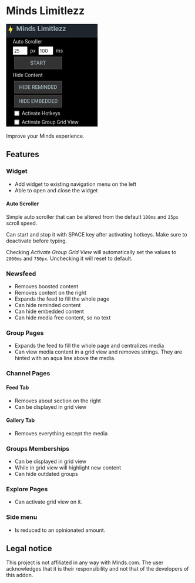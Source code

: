 # Minds Limitlezz

![Minds Limitlezz Widget](./assets/img/v1.3-minds-limitlezz-widget.png)

Improve your Minds experience.

## Features

### Widget

- Add widget to existing navigation menu on the left
- Able to open and close the widget

#### Auto Scroller

Simple auto scroller that can be altered from the default `100ms` and `25px` scroll speed.

Can start and stop it with SPACE key after activating hotkeys. Make sure to deactivate before typing.

Checking *Activate Group Grid View* will automatically set the values to `2000ms` and `750px`. Unchecking it will reset to default.

### Newsfeed

- Removes boosted content
- Removes content on the right
- Expands the feed to fill the whole page
- Can hide reminded content
- Can hide embedded content
- Can hide media free content, so no text

### Group Pages

- Expands the feed to fill the whole page and centralizes media
- Can view media content in a grid view and removes strings. They are hinted with an aqua line above the media.

### Channel Pages

#### Feed Tab

- Removes about section on the right
- Can be displayed in grid view

#### Gallery Tab

- Removes everything except the media

### Groups Memberships

- Can be displayed in grid view
- While in grid view will highlight new content
- Can hide outdated groups

### Explore Pages

- Can activate grid view on it.

### Side menu

- Is reduced to an opinionated amount.

## Legal notice

This project is not affiliated in any way with Minds.com. 
The user acknowledges that it is their responsibility and not that of the developers of this addon.
